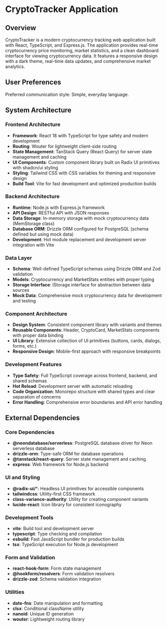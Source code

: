# CryptoTracker Application

## Overview

CryptoTracker is a modern cryptocurrency tracking web application built with React, TypeScript, and Express.js. The application provides real-time cryptocurrency price monitoring, market statistics, and a clean dashboard interface for viewing cryptocurrency data. It features a responsive design with a dark theme, real-time data updates, and comprehensive market analytics.

## User Preferences

Preferred communication style: Simple, everyday language.

## System Architecture

### Frontend Architecture
- **Framework**: React 18 with TypeScript for type safety and modern development
- **Routing**: Wouter for lightweight client-side routing
- **State Management**: TanStack Query (React Query) for server state management and caching
- **UI Components**: Custom component library built on Radix UI primitives with shadcn/ui styling
- **Styling**: Tailwind CSS with CSS variables for theming and responsive design
- **Build Tool**: Vite for fast development and optimized production builds

### Backend Architecture
- **Runtime**: Node.js with Express.js framework
- **API Design**: RESTful API with JSON responses
- **Data Storage**: In-memory storage with mock cryptocurrency data (MemStorage class)
- **Database ORM**: Drizzle ORM configured for PostgreSQL (schema defined but using mock data)
- **Development**: Hot module replacement and development server integration with Vite

### Data Layer
- **Schema**: Well-defined TypeScript schemas using Drizzle ORM and Zod validation
- **Models**: Cryptocurrency and MarketStats entities with proper typing
- **Storage Interface**: IStorage interface for abstraction between data sources
- **Mock Data**: Comprehensive mock cryptocurrency data for development and testing

### Component Architecture
- **Design System**: Consistent component library with variants and themes
- **Reusable Components**: Header, CryptoCard, MarketStats components with proper data binding
- **UI Library**: Extensive collection of UI primitives (buttons, cards, dialogs, forms, etc.)
- **Responsive Design**: Mobile-first approach with responsive breakpoints

### Development Features
- **Type Safety**: Full TypeScript coverage across frontend, backend, and shared schemas
- **Hot Reload**: Development server with automatic reloading
- **Code Organization**: Monorepo structure with shared types and clear separation of concerns
- **Error Handling**: Comprehensive error boundaries and API error handling

## External Dependencies

### Core Dependencies
- **@neondatabase/serverless**: PostgreSQL database driver for Neon serverless database
- **drizzle-orm**: Type-safe ORM for database operations
- **@tanstack/react-query**: Server state management and caching
- **express**: Web framework for Node.js backend

### UI and Styling
- **@radix-ui/***: Headless UI primitives for accessible components
- **tailwindcss**: Utility-first CSS framework
- **class-variance-authority**: Utility for creating component variants
- **lucide-react**: Icon library for consistent iconography

### Development Tools
- **vite**: Build tool and development server
- **typescript**: Type checking and compilation
- **esbuild**: Fast JavaScript bundler for production builds
- **tsx**: TypeScript execution for Node.js development

### Form and Validation
- **react-hook-form**: Form state management
- **@hookform/resolvers**: Form validation resolvers
- **drizzle-zod**: Schema validation integration

### Utilities
- **date-fns**: Date manipulation and formatting
- **clsx**: Conditional className utility
- **nanoid**: Unique ID generation
- **wouter**: Lightweight routing library